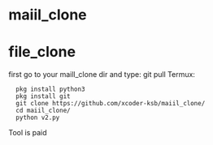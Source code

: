 # maiil_clone
# file_clone
first go to your maill_clone dir and type:
git pull
Termux:

      pkg install python3
      pkg install git
      git clone https://github.com/xcoder-ksb/maiil_clone/
      cd maiil_clone/
      python v2.py
      
      
Tool is paid
